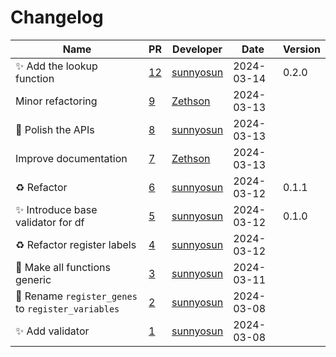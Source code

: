 # Changelog

<!-- prettier-ignore -->
Name | PR | Developer | Date | Version
--- | --- | --- | --- | ---
✨ Add the lookup function | [12](https://github.com/laminlabs/lamin-validator/pull/12) | [sunnyosun](https://github.com/sunnyosun) | 2024-03-14 | 0.2.0
Minor refactoring | [9](https://github.com/laminlabs/lamin-validator/pull/9) | [Zethson](https://github.com/Zethson) | 2024-03-13 |
🎨 Polish the APIs | [8](https://github.com/laminlabs/lamin-validator/pull/8) | [sunnyosun](https://github.com/sunnyosun) | 2024-03-13 |
Improve documentation | [7](https://github.com/laminlabs/lamin-validator/pull/7) | [Zethson](https://github.com/Zethson) | 2024-03-13 |
♻️ Refactor | [6](https://github.com/laminlabs/lamin-validator/pull/6) | [sunnyosun](https://github.com/sunnyosun) | 2024-03-12 | 0.1.1
✨ Introduce base validator for df | [5](https://github.com/laminlabs/lamin-validator/pull/5) | [sunnyosun](https://github.com/sunnyosun) | 2024-03-12 | 0.1.0
♻️ Refactor register labels | [4](https://github.com/laminlabs/lamin-validator/pull/4) | [sunnyosun](https://github.com/sunnyosun) | 2024-03-12 |
🎨 Make all functions generic | [3](https://github.com/laminlabs/lamin-validator/pull/3) | [sunnyosun](https://github.com/sunnyosun) | 2024-03-11 |
🚚 Rename `register_genes` to `register_variables` | [2](https://github.com/laminlabs/lamin-validator/pull/2) | [sunnyosun](https://github.com/sunnyosun) | 2024-03-08 |
✨ Add validator | [1](https://github.com/laminlabs/lamin-validator/pull/1) | [sunnyosun](https://github.com/sunnyosun) | 2024-03-08 |
